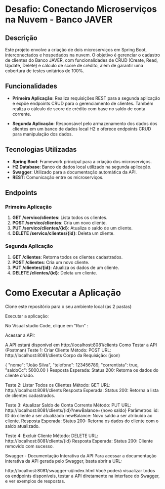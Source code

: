 # Desafio: Conectando Microserviços na Nuvem - Banco JAVER

## Descrição

Este projeto envolve a criação de dois microserviços em Spring Boot, interconectados e hospedados na nuvem. O objetivo é gerenciar o cadastro de clientes do Banco JAVER, com funcionalidades de CRUD (Create, Read, Update, Delete) e cálculo de score de crédito, além de garantir uma cobertura de testes unitários de 100%.

## Funcionalidades

- **Primeira Aplicação**: Realiza requisições REST para a segunda aplicação e expõe endpoints CRUD para o gerenciamento de clientes. Também realiza o cálculo de score de crédito com base no saldo de conta corrente.
  
- **Segunda Aplicação**: Responsável pelo armazenamento dos dados dos clientes em um banco de dados local H2 e oferece endpoints CRUD para manipulação dos dados.

## Tecnologias Utilizadas

- **Spring Boot**: Framework principal para a criação dos microserviços.
- **H2 Database**: Banco de dados local utilizado na segunda aplicação.
- **Swagger**: Utilizado para a documentação automática da API.
- **REST**: Comunicação entre os microserviços.

## Endpoints

### Primeira Aplicação

1. **GET /servico/clientes**: Lista todos os clientes.
2. **POST /servico/clientes**: Cria um novo cliente.
3. **PUT /servico/clientes/{id}**: Atualiza o saldo de um cliente.
4. **DELETE /servico/clientes/{id}**: Deleta um cliente.

### Segunda Aplicação

1. **GET /clientes**: Retorna todos os clientes cadastrados.
2. **POST /clientes**: Cria um novo cliente.
3. **PUT /clientes/{id}**: Atualiza os dados de um cliente.
4. **DELETE /clientes/{id}**: Deleta um cliente.


# Como Executar a Aplicação

Clone este repositório para o seu ambiente local (as 2 pastas)

Executar a aplicação:

No Visual studio Code, clique em "Run" :

Acessar a API:

A API estará disponível em http://localhost:8081/clients
Como Testar a API (Postman)
Teste 1: Criar Cliente
Método: POST
URL: http://localhost:8081/clients
Corpo da Requisição:
(json)

{
    "nome": "João Silva",
    "telefone": 123456789,
    "correntista": true,
    "saldoCc": 5000.00
}
Resposta Esperada:
Status 200: Retorna os dados do cliente criado.

Teste 2: Listar Todos os Clientes
Método: GET
URL: http://localhost:8081/clients
Resposta Esperada:
Status 200: Retorna a lista de clientes cadastrados.

Teste 3: Atualizar Saldo de Conta Corrente
Método: PUT
URL: http://localhost:8081/clients/{id}?newBalance={novo saldo}
Parâmetros:
id: ID do cliente a ser atualizado
newBalance: Novo saldo a ser atribuído ao cliente.
Resposta Esperada:
Status 200: Retorna os dados do cliente com o saldo atualizado.

Teste 4: Excluir Cliente
Método: DELETE
URL: http://localhost:8081/clients/{id}
Resposta Esperada:
Status 200: Cliente removido com sucesso.


Swagger - Documentação Interativa da API
Para acessar a documentação interativa da API gerada pelo Swagger, basta abrir a URL:

http://localhost:8081/swagger-ui/index.html
Você poderá visualizar todos os endpoints disponíveis, testar a API diretamente na interface do Swagger, e ver exemplos de respostas.

